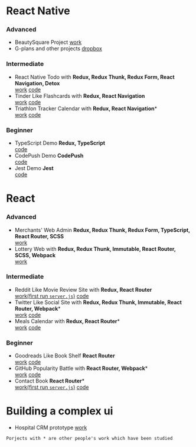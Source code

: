 # React Native
### Advanced
* BeautySquare Project 
[work](
https://xd.adobe.com/view/592019c6-325f-4661-8616-a99c4e9c290c/screen/5c6b3ed0-9ecf-499e-92f0-de1d8f245925/iPhone-6-7-8-3)
* G-plans and other projects 
[dropbox](https://www.dropbox.com/sh/l82tobten0sn2g3/AAAQwCtlkEpQueJaDom_CMMAa?dl=0)

### Intermediate
* React Native Todo with **Redux, Redux Thunk, Redux Form, React Navigation, Detox**  
[work](https://github.com/eugene-zheng0208/To-do/blob/master/gif/gif.md) [code](https://github.com/eugene-zheng0208/To-do)
* Tinder Like Flashcards with **Redux, React Navigation**  
[work](https://github.com/eugene-zheng0208/Flashcards/blob/master/gifs/gifs.md) [code](https://github.com/eugene-zheng0208/Flashcards)
* Triathlon Tracker Calendar with **Redux, React Navigation***  
[work](https://www.youtube.com/watch?time_continue=1&v=HZSi_XB3drA) [code](https://github.com/eugene-zheng0208/Triathlon-Tracker-Calendar)
### Beginner
* TypeScript Demo **Redux, TypeScript**  
[code](https://github.com/eugene-zheng0208/TypeScript-Demo)
* CodePush Demo **CodePush**  
[code](https://github.com/eugene-zheng0208/CodePush-Demo)
* Jest Demo **Jest**  
[code](https://github.com/eugene-zheng0208/Jest-Demo)
# React
### Advanced
* Merchants' Web Admin **Redux, Redux Thunk, Redux Form, TypeScript, React Router, SCSS**  
[work](https://projects.invisionapp.com/boards/SP3N0HCVJR2/)  
* Lottery Web with **Redux, Redux Thunk, Immutable, React Router, SCSS, Webpack**  
[work](https://projects.invisionapp.com/boards/R63N0GZYXB3/)
### Intermediate
* Reddit Like Movie Review Site with **Redux, React Router**  
[work(first run `server.js`)](https://github.com/eugene-zheng0208/Movie-Review/blob/master/gifs/gifs.md) [code](https://github.com/eugene-zheng0208/Movie-Review)
* Twitter Like Social Site with **Redux, Redux Thunk, Immutable, React Router, Webpack***  
[work](https://duckr-site.firebaseapp.com/) [code](https://github.com/eugene-zheng0208/Twitter-Mock)
* Meals Calendar with **Redux, React Router***  
[work](https://martian2lee.github.io/Udaci-Meals/) [code](https://github.com/eugene-zheng0208/Meals-Calendar)
### Beginner
* Goodreads Like Book Shelf **React Router**  
[work](https://martian2lee.github.io/MyReads-A-Book-Tracking-App/) [code](https://github.com/eugene-zheng0208/Book-Shelf)
* GitHub Popularity Battle with **React Router, Webpack***  
[work](https://github2battle.firebaseapp.com/) [code](https://github.com/eugene-zheng0208/GitHub-Popularity-Battle)
* Contact Book **React Router***  
[work(first run `server.js`)](https://martian2lee.github.io/Contact-Book/) [code](https://github.com/eugene-zheng0208/Contact-Book)  

# Building a complex ui
* Hospital CRM prototype
[work](http://203.34.117.68/Prototype_NewConsultantView/index.html#)

``
Porjects with * are other people's work which have been studied
``  
